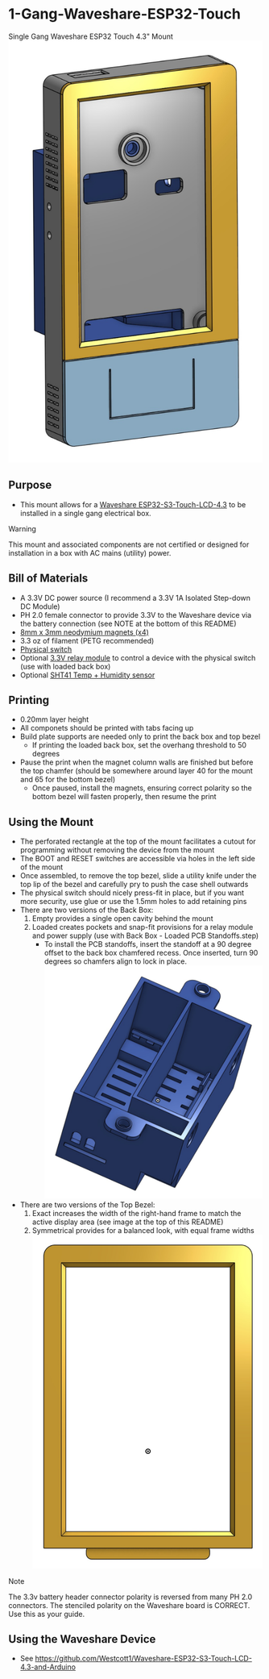 # 1-Gang-Waveshare-ESP32-Touch
Single Gang Waveshare ESP32 Touch 4.3" Mount
![Waveshare 4.3" Mount Rendering](https://github.com/Xorlent/1-Gang-Waveshare-ESP32-Touch/blob/main/Images/WaveshareMount-Rendering.jpg)

## Purpose
- This mount allows for a [Waveshare ESP32-S3-Touch-LCD-4.3](https://www.waveshare.com/wiki/ESP32-S3-Touch-LCD-4.3) to be installed in a single gang electrical box.
> [!WARNING]
> This mount and associated components are not certified or designed for installation in a box with AC mains (utility) power.

## Bill of Materials
- A 3.3V DC power source (I recommend a 3.3V 1A Isolated Step-down DC Module)
- PH 2.0 female connector to provide 3.3V to the Waveshare device via the battery connection (see NOTE at the bottom of this README)
- [8mm x 3mm neodymium magnets (x4)](https://www.amazon.com/dp/B0CCXH6W5Q)
- 3.3 oz of filament (PETG recommended)
- [Physical switch](https://www.amazon.com/gp/product/B086L2GPGX)
- Optional [3.3V relay module](https://www.amazon.com/gp/product/B09SZ71K4L) to control a device with the physical switch (use with loaded back box)
- Optional [SHT41 Temp + Humidity sensor](https://www.amazon.com/dp/B0C61LLH4T)

## Printing
- 0.20mm layer height
- All componets should be printed with tabs facing up
- Build plate supports are needed only to print the back box and top bezel
  - If printing the loaded back box, set the overhang threshold to 50 degrees
- Pause the print when the magnet column walls are finished but before the top chamfer (should be somewhere around layer 40 for the mount and 65 for the bottom bezel)
  - Once paused, install the magnets, ensuring correct polarity so the bottom bezel will fasten properly, then resume the print

## Using the Mount
- The perforated rectangle at the top of the mount facilitates a cutout for programming without removing the device from the mount
- The BOOT and RESET switches are accessible via holes in the left side of the mount
- Once assembled, to remove the top bezel, slide a utility knife under the top lip of the bezel and carefully pry to push the case shell outwards
- The physical switch should nicely press-fit in place, but if you want more security, use glue or use the 1.5mm holes to add retaining pins
- There are two versions of the Back Box:
  1. Empty provides a single open cavity behind the mount
  2. Loaded creates pockets and snap-fit provisions for a relay module and power supply (use with Back Box - Loaded PCB Standoffs.step)
     - To install the PCB standoffs, insert the standoff at a 90 degree offset to the back box chamfered recess.  Once inserted, turn 90 degrees so chamfers align to lock in place.
  ![Loaded Back Box](https://github.com/Xorlent/1-Gang-Waveshare-ESP32-Touch/blob/main/Images/BackBox-Loaded.jpg)
- There are two versions of the Top Bezel:
  1. Exact increases the width of the right-hand frame to match the active display area (see image at the top of this README)
  2. Symmetrical provides for a balanced look, with equal frame widths
  ![Symmetrical Top Bezel](https://github.com/Xorlent/1-Gang-Waveshare-ESP32-Touch/blob/main/Images/TopBezel-Symmetrical.jpg)
> [!NOTE]
> The 3.3v battery header connector polarity is reversed from many PH 2.0 connectors.  The stenciled polarity on the Waveshare board is CORRECT.  Use this as your guide.

## Using the Waveshare Device
- See https://github.com/Westcott1/Waveshare-ESP32-S3-Touch-LCD-4.3-and-Arduino

